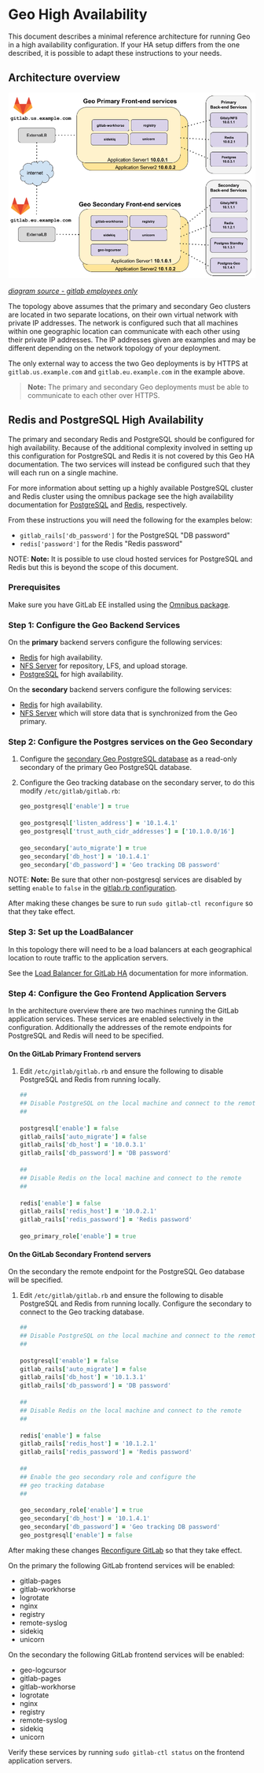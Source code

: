 # Geo High Availability

This document describes a minimal reference architecture for running Geo
in a high availability configuration. If your HA setup differs from the one
described, it is possible to adapt these instructions to your needs.

## Architecture overview

![Geo HA Diagram](../../img/high_availability/geo-ha-diagram.png)

_[diagram source - gitlab employees only][diagram-source]_

The topology above assumes that the primary and secondary Geo clusters
are located in two separate locations, on their own virtual network
with private IP addresses. The network is configured such that all machines within
one geographic location can communicate with each other using their private IP addresses.
The IP addresses given are examples and may be different depending on the
network topology of your deployment.

The only external way to access the two Geo deployments is by HTTPS at
`gitlab.us.example.com` and `gitlab.eu.example.com` in the example above.

> **Note:** The primary and secondary Geo deployments must be able to
  communicate to each other over HTTPS.

## Redis and PostgreSQL High Availability

The primary and secondary Redis and PostgreSQL should be configured
for high availability.  Because of the additional complexity involved
in setting up this configuration for PostgreSQL and Redis
it is not covered by this Geo HA documentation.
The two services will instead be configured such that
they will each run on a single machine.

For more information about setting up a highly available PostgreSQL cluster and Redis cluster using the omnibus package see the high availability documentation for
[PostgreSQL][postgresql-ha] and [Redis][redis-ha], respectively.

From these instructions you will need the following for the examples below:
* `gitlab_rails['db_password']` for the PostgreSQL "DB password"
* `redis['password']` for the Redis "Redis password"

NOTE: **Note:**
It is possible to use cloud hosted services for PostgreSQL and Redis but this is beyond the scope of this document.

### Prerequisites

Make sure you have GitLab EE installed using the
[Omnibus package](https://about.gitlab.com/installation).


### Step 1: Configure the Geo Backend Services

On the **primary** backend servers configure the following services:

* [Redis][redis-ha] for high availability.
* [NFS Server][nfs-ha] for repository, LFS, and upload storage.
* [PostgreSQL][postgresql-ha] for high availability.

On the **secondary** backend servers configure the following services:

* [Redis][redis-ha] for high availability.
* [NFS Server][nfs-ha] which will store data that is synchronized from the Geo primary.

### Step 2: Configure the Postgres services on the Geo Secondary

1. Configure the [secondary Geo PostgreSQL database][database]
 as a read-only secondary of the primary Geo PostgreSQL database.

1. Configure the Geo tracking database on the secondary server, to do this modify `/etc/gitlab/gitlab.rb`:

    ```ruby
    geo_postgresql['enable'] = true

    geo_postgresql['listen_address'] = '10.1.4.1'
    geo_postgresql['trust_auth_cidr_addresses'] = ['10.1.0.0/16']

    geo_secondary['auto_migrate'] = true
    geo_secondary['db_host'] = '10.1.4.1'
    geo_secondary['db_password'] = 'Geo tracking DB password'
    ```

NOTE: **Note:**
Be sure that other non-postgresql services are disabled by setting `enable` to `false` in
the [gitlab.rb configuration][gitlab-rb-template].

After making these changes be sure to run `sudo gitlab-ctl reconfigure` so that they take effect.

### Step 3: Set up the LoadBalancer

In this topology there will need to be a load balancers at each geographical location
to route traffic to the application servers.

See the [Load Balancer for GitLab HA][load-balancer-ha]
documentation for more information.

### Step 4: Configure the Geo Frontend Application Servers

In the architecture overview there are two machines running the GitLab application
services.  These services are enabled selectively in the configuration. Additionally
the addresses of the remote endpoints for PostgreSQL and Redis will need to be specified.

#### On the GitLab Primary Frontend servers

1. Edit `/etc/gitlab/gitlab.rb` and ensure the following to disable PostgreSQL and Redis from running locally.

    ```ruby
    ##
    ## Disable PostgreSQL on the local machine and connect to the remote
    ##

    postgresql['enable'] = false
    gitlab_rails['auto_migrate'] = false
    gitlab_rails['db_host'] = '10.0.3.1'
    gitlab_rails['db_password'] = 'DB password'

    ##
    ## Disable Redis on the local machine and connect to the remote
    ##

    redis['enable'] = false
    gitlab_rails['redis_host'] = '10.0.2.1'
    gitlab_rails['redis_password'] = 'Redis password'

    geo_primary_role['enable'] = true
    ```

#### On the GitLab Secondary Frontend servers

On the secondary the remote endpoint for the PostgreSQL Geo database will
be specified.

1. Edit `/etc/gitlab/gitlab.rb` and ensure the following to disable PostgreSQL and 
   Redis from running locally. Configure the secondary to connect to the Geo tracking database.


    ```ruby
    ##
    ## Disable PostgreSQL on the local machine and connect to the remote
    ##

    postgresql['enable'] = false
    gitlab_rails['auto_migrate'] = false
    gitlab_rails['db_host'] = '10.1.3.1'
    gitlab_rails['db_password'] = 'DB password'

    ##
    ## Disable Redis on the local machine and connect to the remote
    ##

    redis['enable'] = false
    gitlab_rails['redis_host'] = '10.1.2.1'
    gitlab_rails['redis_password'] = 'Redis password'

    ##
    ## Enable the geo secondary role and configure the
    ## geo tracking database
    ##

    geo_secondary_role['enable'] = true
    geo_secondary['db_host'] = '10.1.4.1'
    geo_secondary['db_password'] = 'Geo tracking DB password'
    geo_postgresql['enable'] = false
    ```


After making these changes [Reconfigure GitLab][gitlab-reconfigure] so that they take effect.

On the primary the following GitLab frontend services will be enabled:

* gitlab-pages
* gitlab-workhorse
* logrotate
* nginx
* registry
* remote-syslog
* sidekiq
* unicorn

On the secondary the following GitLab frontend services will be enabled:

* geo-logcursor
* gitlab-pages
* gitlab-workhorse
* logrotate
* nginx
* registry
* remote-syslog
* sidekiq
* unicorn

Verify these services by running `sudo gitlab-ctl status` on the frontend
application servers.

[diagram-source]: https://docs.google.com/drawings/d/1z0VlizKiLNXVVVaERFwgsIOuEgjcUqDTWPdQYsE7Z4c/edit
[gitlab-reconfigure]: ../../restart_gitlab.md#omnibus-gitlab-reconfigure
[redis-ha]: ../../high_availability/redis.md
[postgresql-ha]: ../../high_availability/database.md
[nfs-ha]: ../../high_availability/nfs.md
[load-balancer-ha]: ../../high_availability/load_balancer.md
[database]: database.md
[gitlab-rb-template]: https://gitlab.com/gitlab-org/omnibus-gitlab/blob/master/files/gitlab-config-template/gitlab.rb.template
